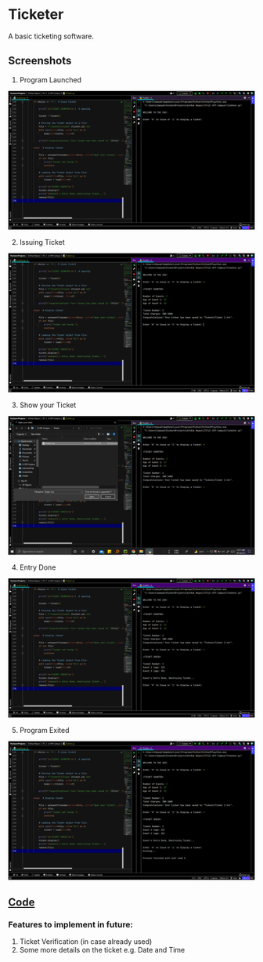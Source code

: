 # Ticketer

A basic ticketing software.


## Screenshots

1) Program Launched

<img src="Screenshots/1)%20Launch.png">

2) Issuing Ticket

<img src="Screenshots/2)%20Ticket%20Issued.png">

3) Show your Ticket

<img src="Screenshots/3)%20Ticket%20Check.png">

4) Entry Done

<img src="Screenshots/4)%20Entry%20Done.png">

5) Program Exited

<img src="Screenshots/5)%20Exit.png">


## [Code](Ticketer.py)


### Features to implement in future:

1) Ticket Verification (in case already used)
2) Some more details on the ticket e.g. Date and Time
